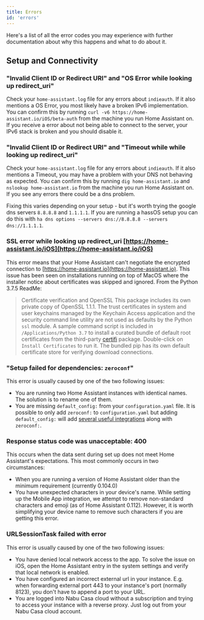 ```yaml
---
title: Errors
id: 'errors'
---
```


Here's a list of all the error codes you may experience with further documentation about why this happens and what to do about it.

## Setup and Connectivity

### "Invalid Client ID or Redirect URI"  and  "OS Error while looking up redirect_uri"
Check your `home-assistant.log` file for any errors about `indieauth`. If it also mentions a OS Error, you most likely have a broken IPv6 implementation. You can confirm this by running `curl -v6 https://home-assistant.io/iOS/beta-auth` from the machine you run Home Assistant on. If you receive a error about not being able to connect to the server, your IPv6 stack is broken and you should disable it.

### "Invalid Client ID or Redirect URI"  and  "Timeout while while looking up redirect_uri"
Check your `home-assistant.log` file for any errors about `indieauth`. If it also mentions a Timeout, you may have a problem with your DNS not behaving as expected. You can confirm this by running `dig home-assistant.io` and `nslookup home-assistant.io` from the machine you run Home Assistant on. If you see any errors there could be a dns problem.

Fixing this varies depending on your setup - but it's worth trying the google dns servers `8.8.8.8` and `1.1.1.1`. If you are running a hassOS setup you can do this with `ha dns options --servers dns://8.8.8.8 --servers dns://1.1.1.1`.

### SSL error while looking up redirect_uri [https://home-assistant.io/iOS](https://home-assistant.io/iOS)
This error means that your Home Assistant can't negotiate the encrypted connection to [https://home-assistant.io](https://home-assistant.io). This issue has been seen on installations running on top of MacOS where the installer notice about certificates was skipped and ignored. From the Python 3.7.5 ReadMe:

>Certificate verification and OpenSSL
>This package includes its own private copy of OpenSSL 1.1.1.   The trust certificates in system and user keychains managed by the Keychain Access application and the security command line utility are not used as defaults by the Python `ssl` module.  A sample command script is included in `/Applications/Python 3.7` to install a curated bundle of default root certificates from the third-party [certifi](https://pypi.org/project/certifi/) package.  Double-click on `Install Certificates` to run it.
>The bundled pip has its own default certificate store for verifying download connections.

### "Setup failed for dependencies: `zeroconf`"
This error is usually caused by one of the two following issues:
*   You are running two Home Assistant instances with identical names. The solution is to rename one of them.
*   You are missing `default_config:` from your `configuration.yaml` file. It is possible to only add `zeroconf:` to `configuration.yaml` but adding `default_config:` will add [several useful integrations](https://www.home-assistant.io/integrations/default_config/) along with `zeroconf:`.

### Response status code was unacceptable: 400
This occurs when the data sent during set up does not meet Home Assistant's expectations. This most commonly occurs in two circumstances:

* When you are running a version of Home Assistant older than the minimum requirement (currently 0.104.0)
* You have unexpected characters in your device's name. While setting up the Mobile App integration, we attempt to remove non-standard characters and emoji (as of Home Assistant 0.112). However, it is worth simplifying your device name to remove such characters if you are getting this error.

### URLSessionTask failed with error
This error is usually caused by one of the two following issues:
*   You have denied local network access to the app. To solve the issue on iOS, open the Home Assistant entry in the system settings and verify that local network is enabled.
*   You have configured an incorrect external url in your instance. E.g. when forwarding external port 443 to your instance's port (normally 8123), you don't have to append a port to your URL.
* You are logged into Nabu Casa cloud without a subscription and trying to access your instance with a reverse proxy. Just log out from your Nabu Casa cloud account.
